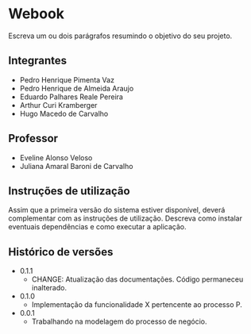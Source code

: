 # Webook

Escreva um ou dois parágrafos resumindo o objetivo do seu projeto.

## Integrantes

* Pedro Henrique Pimenta Vaz
* Pedro Henrique de Almeida Araujo
* Eduardo Palhares Reale Pereira
* Arthur Curi Kramberger
* Hugo Macedo de Carvalho

## Professor

* Eveline Alonso Veloso
* Juliana Amaral Baroni de Carvalho

## Instruções de utilização

Assim que a primeira versão do sistema estiver disponível, deverá complementar com as instruções de utilização. Descreva como instalar eventuais dependências e como executar a aplicação.

## Histórico de versões

* 0.1.1
    * CHANGE: Atualização das documentações. Código permaneceu inalterado.
* 0.1.0
    * Implementação da funcionalidade X pertencente ao processo P.
* 0.0.1
    * Trabalhando na modelagem do processo de negócio.

